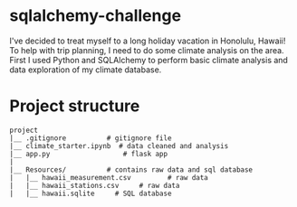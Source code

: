 # sqlalchemy-challenge

I've decided to treat myself to a long holiday vacation in Honolulu, Hawaii! To help with trip planning, I need to do some climate analysis on the area.
First I used Python and SQLAlchemy to perform basic climate analysis and data exploration of my climate database.

# Project structure
```
project 
|__ .gitignore          # gitignore file
|__ climate_starter.ipynb  # data cleaned and analysis
|__ app.py                  # flask app
| 
|__ Resources/          # contains raw data and sql database
|   |__ hawaii_measurement.csv         # raw data
|   |__ hawaii_stations.csv     # raw data
|   |__ hawaii.sqlite     # SQL database

```
